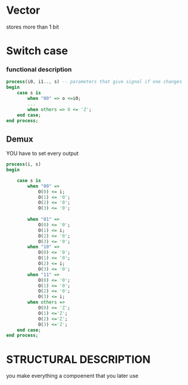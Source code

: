 
# Vector
stores more than 1 bit



# Switch case
### functional description
```vhdl
process(i0, i1.., s) -- parameters that give signal if one changes
begin
	case s is
		when "00" => o <=i0;
		...
		when others => 0 <= 'Z';
	end case;
end process;
```

## Demux
YOU have to set every output
```vhdl
process(i, s)
begin

    case s is
        when "00" => 
            O(0) <= i;
            O(1) <= '0';
            O(2) <= '0';
            O(3) <= '0';
                       
        when "01" =>
            O(0) <= '0';
            O(1) <= i;
            O(2) <= '0';
            O(3) <= '0';
        when "10" =>
            O(0) <= '0';
            O(1) <= '0';
            O(2) <= i;
            O(3) <= '0';
        when "11" =>
            O(0) <= '0';
            O(1) <= '0';
            O(2) <= '0';
            O(3) <= i;
        when others => 
            O(0) <= 'Z'; 
            O(1) <='Z';
            O(2) <='Z';
            O(3) <='Z';
    end case;
end process;
```


# STRUCTURAL DESCRIPTION
you make everything a compoenent that you later use